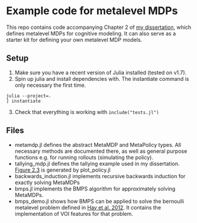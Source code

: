 # Example code for metalevel MDPs

This repo contains code accompanying Chapter 2 of [my dissertation](https://fredcallaway.com/pdfs/dissertation.pdf), which defines metalevel MDPs for cognitive modeling. It can also serve as a starter kit for defining your own metalevel MDP models.

## Setup

1. Make sure you have a recent version of Julia installed (tested on v1.7).
2. Spin up julia and install dependencies with. The instantiate command is only necessary the first time.
```
julia --project=.
] instantiate
```
3. Check that everything is working with `include("tests.jl")`

## Files

- metamdp.jl defines the abstract MetaMDP and MetaPolicy types. All necessary methods are documented there, as well as general purpose functions e.g. for running rollouts (simulating the policy).
- tallying_mdp.jl defines the tallying example used in my dissertation. [Figure 2.3](policies.pdf) is generated by plot_policy.jl
- backwards_induction.jl implements recursive backwards induction for exactly solving MetaMDPs
- bmps.jl implements the BMPS algorithm for approximately solving MetaMDPs.
- bmps_demo.jl shows how BMPS can be applied to solve the bernoulli metalevel problem defined in [Hay et al. 2012](https://arxiv.org/pdf/1408.2048.pdf). It contains the implementation of VOI features for that problem.
